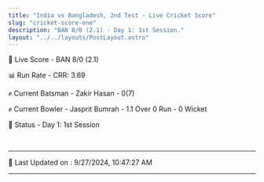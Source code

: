 ```yaml
---
title: "India vs Bangladesh, 2nd Test - Live Cricket Score"
slug: "cricket-score-one"
description: "BAN 8/0 (2.1) - Day 1: 1st Session."
layout: "../../layouts/PostLayout.astro"
---
```


🔴 Live Score - BAN 8/0 (2.1)  

📊 Run Rate - CRR: 3.69  

✊ Current Batsman - Zakir Hasan - 0(7)  

✊ Current Bowler - Jasprit Bumrah - 1.1 Over 0 Run - 0 Wicket  

📑 Status - Day 1: 1st Session

<br />

***

📝 Last Updated on : 9/27/2024, 10:47:27 AM

***

